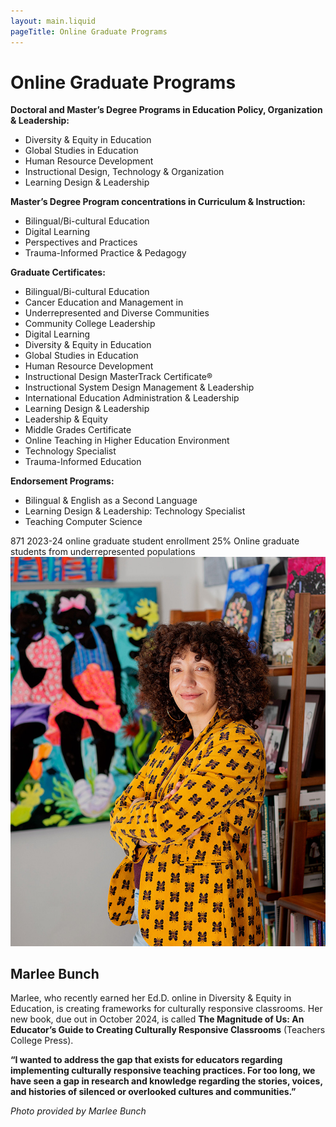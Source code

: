 ```yaml
---
layout: main.liquid
pageTitle: Online Graduate Programs
---
```

<div id="main-h1" class="main-h1-line"><ilw-content width="page">

# Online Graduate Programs

</ilw-content></div><ilw-columns width="page"><ilw-content class="no-top-margin">

**Doctoral and Master’s Degree Programs in Education Policy, Organization & Leadership:**
* Diversity & Equity in Education
* Global Studies in Education
* Human Resource Development
* Instructional Design, Technology & Organization
* Learning Design & Leadership

**Master’s Degree Program concentrations in Curriculum & Instruction:**
* Bilingual/Bi-cultural Education
* Digital Learning
* Perspectives and Practices
* Trauma-Informed Practice & Pedagogy

**Graduate Certificates:**
* Bilingual/Bi-cultural Education
* Cancer Education and Management in
* Underrepresented and Diverse Communities
* Community College Leadership
* Digital Learning
* Diversity & Equity in Education
* Global Studies in Education
* Human Resource Development
* Instructional Design MasterTrack Certificate®
* Instructional System Design Management & Leadership
* International Education Administration & Leadership
* Learning Design & Leadership
* Leadership & Equity
* Middle Grades Certificate
* Online Teaching in Higher Education Environment
* Technology Specialist
* Trauma-Informed Education

**Endorsement Programs:**
* Bilingual & English as a Second Language
* Learning Design & Leadership: Technology Specialist
* Teaching Computer Science

</ilw-content>

<div>
<ilw-statistic class="orange" size="large"><span slot="stat">871</span> 2023-24 online graduate student enrollment</ilw-statistic>
<ilw-statistic size="large"><span slot="stat">25%</span> Online graduate students from underrepresented populations</ilw-statistic>
</div>
</ilw-columns>

<ilw-columns gap="20px" theme="gray">
<div class="ilw-image-cover"><img src="/img/programs/bunch.jpg" alt=""></div>
<ilw-content theme="gray" mode="inset">

## Marlee Bunch

Marlee, who recently earned her Ed.D. online in Diversity & Equity in Education, is creating frameworks for culturally responsive classrooms. Her new book, due out in October 2024, is called **The Magnitude of Us: An Educator’s Guide to Creating Culturally Responsive Classrooms** (Teachers College Press).

**“I wanted to address the gap that exists for educators regarding implementing culturally responsive teaching practices. For too long, we have seen a gap in research and knowledge regarding the stories, voices, and histories of silenced or overlooked cultures and communities.”**

*Photo provided by Marlee Bunch*

</ilw-content>

</ilw-columns>